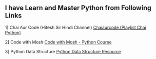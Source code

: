 ## I have Learn and Master Python from Following Links

1] Chai Aur Code (Hitesh Sir Hindi Channel)
[Chaiaurcode (Playlist Chai Python) ](https://www.youtube.com/watch?v=Ca5DLSDfPec&list=PLu71SKxNbfoBsMugTFALhdLlZ5VOqCg2s)

2] Code with Mosh
[Code with Mosh - Python Course](https://youtu.be/_uQrJ0TkZlc?feature=shareds)

3] Python Data Structure
[Python Data Structure Resource](https://www.youtube.com/watch?v=n6eZW9FqU_8&list=PLB5RANN-c-weiLM4AxTaEKWCQ1JA4pNUZ)
